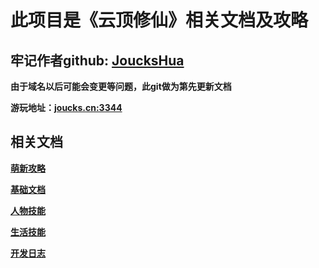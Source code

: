 # 此项目是《云顶修仙》相关文档及攻略

## 牢记作者github:  <a href='https://github.com/joucksHua'>JoucksHua</a>

**由于域名以后可能会变更等问题，此git做为第先更新文档**

**游玩地址：<a href="http://joucks.cn:3344">joucks.cn:3344<a/>**


## 相关文档

 **<a href="https://github.com/joucksHua/yundingxx-game/blob/master/%E8%90%8C%E6%96%B0%E6%94%BB%E7%95%A5.md">萌新攻略</a>**

 **<a href="https://github.com/joucksHua/yundingxx-game/blob/master/%E5%9F%BA%E7%A1%80%E6%96%87%E6%A1%A3.md">基础文档</a>**
 
 **<a href="https://github.com/joucksHua/yundingxx-game/blob/master/%E4%BA%BA%E7%89%A9%E6%8A%80%E8%83%BD.md">人物技能</a>**

 **<a href="https://github.com/joucksHua/yundingxx-game/blob/master/%E7%94%9F%E6%B4%BB%E6%8A%80%E8%83%BD.md">生活技能</a>**

 **<a href="https://github.com/joucksHua/yundingxx-game/blob/master/%E6%B8%B8%E6%88%8F%E5%BC%80%E5%8F%91%E6%97%A5%E5%BF%97.md">开发日志</a>**